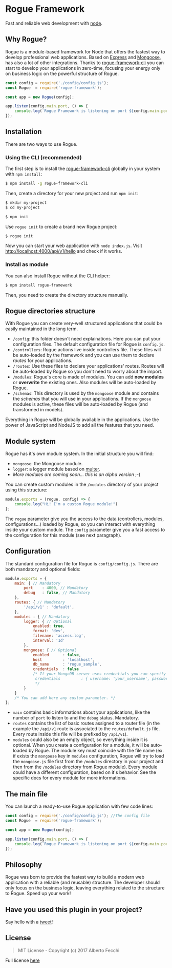 # Rogue Framework

Fast and reliable web development with [node](http://nodejs.org).

## Why Rogue?
Rogue is a module-based framework for Node that offers the fastest way to develop professional web applications. Based on [Express](http://expressjs.com/) and [Mongoose](http://mongoosejs.com/), has also a lot of other integrations. Thanks to [rogue-framework-cli](https://github.com/luckyseven/rogue-framework-cli) you can start to develop your applications in zero-time, focusing your energy only on business logic on the powerful structure of Rogue.

```js
const config = require('./config/config.js');
const Rogue  = require('rogue-framework');

const app = new Rogue(config);

app.listen(config.main.port, () => {
    console.log(`Rogue Framework is listening on port ${config.main.port}`)
});
```

## Installation
There are two ways to use Rogue.
### Using the CLI (recommended)
The first step is to install the [rogue-framework-cli](https://github.com/luckyseven/rogue-framework-cli) globally in your system with `npm install`:
```bash
$ npm install -g rogue-framework-cli
```
Then, create a directory for your new project and run `npm init`:

```bash
$ mkdir my-project
$ cd my-project

$ npm init
```
Use `rogue init` to create a brand new Rogue project:

```bash
$ rogue init
```
Now you can start your web application with `node index.js`. Visit [http://localhost:4000/api/v1/hello](http://localhost:4000/api/v1/hello) and check if it works.
### Install as module
You can also install Rogue without the CLI helper:
```bash
$ npm install rogue-framework
```
Then, you need to create the directory structure manually.

## Rogue directories structure

With Rogue you can create very-well structured applications that could be easily maintained in the long term.
* `/config`: this folder doesn't need explainations. Here you can put your configuration files. The default configuration file for Rogue is `config.js`.
* `/controllers`: Rogue actions live inside controllers file. These files will be auto-loaded by the framework and you can use them to declare _routes_ for your applications.
* `/routes`: Use these files to declare your applications' routes. Routes will be auto-loaded by Rogue so you don't need to worry about the import.
* `/modules`: Rogue's core is made of modules. You can add **new modules** or **overwrite** the existing ones. Also modules will be auto-loaded by Rogue.
* `/schemas`: This directory is used by the `mongoose` module and contains the _schemas_ that you will use in your applications. If the `mongoose` modules is active, these files will be auto-loaded by Rogue (and transformed in models).

Everything in Rogue will be globally available in the applications. Use the power of JavaScript and NodeJS to add all the features that you need.

## Module system
Rogue has it's own module system. In the initial structure you will find:
* `mongoose`: the Mongoose module.
* `logger`: a logger module based on [multer](https://www.npmjs.com/package/multer).
* _More modules are coming soon... this is an alpha version_ ;-)

You can create custom modules in the `/modules` directory of your project using this structure:
```js
module.exports = (rogue, config) => {
    console.log("Hi! I'm a custom Rogue module!")
};
```
The `rogue` parameter give you the access to the data (controllers, modules, configurations...) loaded by Rogue, so you can interact with everything inside your custom module. The `config` parameter give you a fast access to the configuration for this module (see next paragraph).

## Configuration
The standard configuration file for Rogue is `config/config.js`. There are both mandatory and optional fields:
```js
module.exports = {
    main: { // Mandatory
        port    : 4000, // Mandatory
        debug   : false, // Mandatory
    },
    routes: { // Mandatory
        '/api/v1' : 'default',
    },
    modules : { // Mandatory
        logger: { // Optional
            enabled: true,
            format: 'dev',
            filename: 'access.log',
            interval: '1d'
        },
        mongoose: { // Optional
            enabled      : false,
            host         : 'localhost',
            db_name      : 'rogue_sample',
            credentials  : false
            /* If your MongoDB server uses credentials you can specify them this way:
             credentials         : { username: 'your_username', password: 'your_password' }
             */
        }
    }
    /* You can add here any custom parameter. */
};

```
* `main` contains basic informations about your applications, like the number of `port` to listen to and the `debug` status. Mandatory.
* `routes` contains the list of basic routes assigned to a router file (in the example the `/api/v1` route is associated to the `routes/default.js` file. Every route inside this file will be prefixed by `/api/v1`).
* `modules` could also be an empty object, so everything inside it is optional. When you create a configuration for a module, it will be auto-loaded by Rogue. The module key must coincide with the file name (ex. if exists the `mongoose` key in `modules` configuration, Rogue will try to load the `mongoose.js` file first from the `/modules` directory in your project and then from the `/modules` directory from Rogue module). Every module could have a different configuration, based on it's behavior. See the specific docs for every module for more informations.

## The main file
You can launch a ready-to-use Rogue application with few code lines:
```js
const config = require('./config/config.js'); //The config file
const Rogue  = require('rogue-framework');

const app = new Rogue(config);

app.listen(config.main.port, () => {
    console.log(`Rogue Framework is listening on port ${config.main.port}`)
});
```
## Philosophy
Rogue was born to provide the fastest way to build a modern web application with a reliable (and reusable) structure. The developer should only focus on the business logic, leaving everything related to the structure to Rogue. Speed up your work!

## Have you used this plugin in your project?

Say hello with a [tweet](https://twitter.com/luckysevenrox)!

## License

> MIT License - Copyright (c) 2017 Alberto Fecchi

Full license [here](LICENSE)